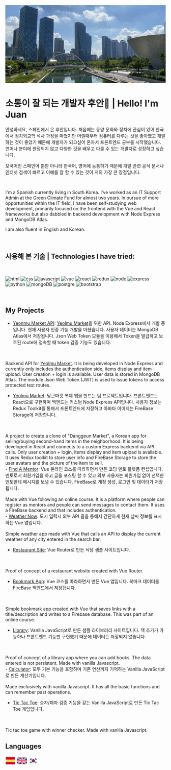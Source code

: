 <p align="center">
    <img src="https://github.com/Resdayn/Resdayn/blob/main/img/centralPark.JPG?raw=true">
</p>

# 소통이 잘 되는 개발자 후안👋 | Hello! I'm Juan

안녕하세요, 스페인에서 온 후안입니다. 처음에는 동양 문화와 정치에 관심이 있어 한국에서 정치외교학 석사 과정을 마쳤지만 어릴때부터 컴퓨터를 다루는 것을 좋아했고 개발하는 것이 좋았기 때문에 개발자가 되고싶어 혼자서 프론트엔드 공부를 시작했습니다. 언어나 분야에 한정되지 않고 다양한 것을 배우고 다룰 수 있는 개발자로 성장하고 싶습니다.

모국어인 스페인어 뿐만 아니라 한국어, 영어에 능통하기 때문에 개발 관련 공식 문서나 인터넷 검색이 빠르고 이해를 잘 할 수 있는 것이 저의 가장 큰 장점입니다.

<br>

I'm a Spanish currently living in South Korea. I've worked as an IT Support Admin at the Green Climate Fund for almost two years. In pursue of more opportunities within the IT field, I have been self-studying web development, primarily focused on the frontend with the Vue and React frameworks but also dabbled in backend development with Node Express and MongoDB Atlas. 

I am also fluent in English and Korean.

<br>


## 사용해 본 기술 | Technologies I have tried:
<br>

  ![html](https://img.shields.io/badge/HTML5-E34F26?style=for-the-badge&logo=html5&logoColor=white "html")
  ![css](https://img.shields.io/badge/CSS3-1572B6?style=for-the-badge&logo=css3&logoColor=white)
  ![javascript](https://img.shields.io/badge/JavaScript-323330?style=for-the-badge&logo=javascript&logoColor=F7DF1E)
  ![vue](https://img.shields.io/badge/Vue.js-35495E?style=for-the-badge&logo=vuedotjs&logoColor=4FC08D)
  ![react](https://img.shields.io/badge/React-20232A?style=for-the-badge&logo=react&logoColor=61DAFB)
  ![redux](https://img.shields.io/badge/Redux-593D88?style=for-the-badge&logo=redux&logoColor=white)
  ![node](https://img.shields.io/badge/Node.js-43853D?style=for-the-badge&logo=node.js&logoColor=white)
  ![express](https://img.shields.io/badge/Express.js-404D59?style=for-the-badge)
  ![python](https://img.shields.io/badge/Python-FFD43B?style=for-the-badge&logo=python&logoColor=darkgreen)
  ![mongoDB](https://img.shields.io/badge/MongoDB-4EA94B?style=for-the-badge&logo=mongodb&logoColor=white)
  ![postgre](https://img.shields.io/badge/PostgreSQL-316192?style=for-the-badge&logo=postgresql&logoColor=white)
  ![bootstrap](https://img.shields.io/badge/Bootstrap-563D7C?style=for-the-badge&logo=bootstrap&logoColor=white)

<br>

## My Projects
- <a href="https://github.com/Resdayn/Yeolmu-market-api">Yeonmu Market API</a>: <a href="https://github.com/Resdayn/Yeolmu-market"> Yeolmu Market</a>을 위한 API. Node Express에서 개발 중입니다. 현재 사용자 인증 기능 개발을 마쳤습니다. 사용자 데이터는 MongoDB Atlas에서 저장됩니다. Json Web Token 모듈을 이용해서 Token을 발급하고 보호된 route에 접속할 때 token 검증 기능도 있습니다. 
<br>
<br>
Backend API for <a href="https://github.com/Resdayn/Yeolmu-market"> Yeolmu Market</a>. It is being developed in Node Express and currently only includes the authentication side, items display and item upload. User creation + login is available. User data is stored in MongoDB Atlas. The module Json Web Token (JWT) is used to issue tokens to access protected test routes.
<br>

- <a href="https://github.com/Resdayn/Yeolmu-market">Yeolmu Market</a>: 당근마켓 복제 앱을 만드는 팀 프로젝트입니다. 프론트엔드는 React으로 구현하며 백엔드는 커스텀 Node Express API입니다. 사용자 정보는 Redux Toolkit를 통해서 프론트엔드에 저장하고 아바타 이미지는 FireBase Storage에 저장합니다.
<br>
<br>
A project to create a clone of "Danggeun Market", a Korean app for selling/buying second-hand items in the neighborhood. It is being developed in React and connects to a custom Express backend via API calls. Only user creation + login, items display and item upload is available. It uses Redux toolkit to store user info and FireBase Storage to store the user avatars and the picture of the item to sell.
<br>
- <a href="https://github.com/Resdayn/find-a-mentor-app">Find A Mentor</a>: Vue 온라인 코스를 따라하면서 만든 코딩 멘토 플렛폼 컨셉입니다. 멘토로서 회원가입을 하고 글을 포스팅 할 수 있고 외부 사용자는 회원가입 없이 선택한 멘토한테 메시지를 보낼 수 있습니다. FireBase로 계정 생성, 로그인 및 데이터가 저장됩니다.
<br>
<br>
Made with Vue following an online course. It is a platform where people can register as mentors and people can send messages to contact them. It uses a FireBase backend and that includes authentication.
<br>
- <a href="https://github.com/Resdayn/weather-now">Weather Now</a>: 도시 입력시 외부 API 콜을 통해서 간단하게 현재 날씨 정보를 표시하는 Vue 앱입니다.
<br>
<br>
Simple weather app made with Vue that calls an API to display the current weather of any city entered in the search bar. 
<br>

- <a href="https://github.com/Resdayn/restaurant_site">Restaurant Site</a>: Vue Router로 만든 식당 샘플 사이트입니다.
<br>
<br>
Proof of concept of a restaurant website created with Vue Router.
<br>

- <a href="https://github.com/Resdayn/bookmark-app">Bookmark App</a>: Vue 코스를 따라하면서 만든 Vue 앱입니다. 북마크 데이터를 FireBase 백엔드에서 저장됩니다.
<br>
<br>
Simple bookmark app created with Vue that saves links with a title/description and writes to a Firebase database. This was part of an online course.
<br>

- <a href="https://github.com/Resdayn/jsLibrary">Library</a>: Vanilla JavaScript로 만든 샘플 라이브러리 사이트입니다. 책 추가가 가능하나 프론트엔드 기능만 구현했기 때문에 데이터는 저장되지 않습니다. 
<br>
<br>
Proof of concept of a library app where you can add books. The data entered is not persistent. Made with vanilla Javascript.
<br>
- <a href="https://github.com/Resdayn/jsCalculator">Calculator</a>: 모두 기본 기능을 포함하며 기존 연산까지 기억하는 Vanilla JavaScript로 만든 계산기입니다.
<br>
<br>
Made exclusively with vanilla Javascript. It has all the basic functions and can remember past operations.
<br>

- <a href="https://github.com/Resdayn/tictactoe">Tic Tac Toe</a>: 승자/패자 검증 기능을 갖는 Vanilla JavaScript로 만든 Tic Tac Toe 게입입니다.
<br>
<br>
Tic tac toe game with winner checker. Made with vanilla Javascript.
<br>

## Languages
<img src="img/spain.png"></img>
<img src="img/united-kingdom.png"></img>
<img src="img/south-korea.png"></img>
